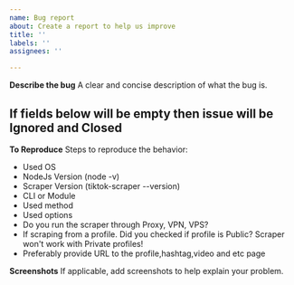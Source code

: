 ```yaml
---
name: Bug report
about: Create a report to help us improve
title: ''
labels: ''
assignees: ''

---
```


**Describe the bug**
A clear and concise description of what the bug is.

## If fields below will be empty then issue will be Ignored and Closed

**To Reproduce**
Steps to reproduce the behavior:
- Used OS
- NodeJs Version (node -v)
- Scraper Version (tiktok-scraper --version)
- CLI or Module
- Used method
- Used options
- Do you run the scraper through Proxy, VPN, VPS?
- If scraping from a profile. Did you checked if profile is Public? Scraper won't work with Private profiles!
- Preferably provide URL to the profile,hashtag,video and etc page

**Screenshots**
If applicable, add screenshots to help explain your problem.
